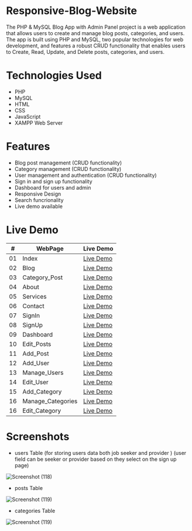 # Responsive-Blog-Website

The PHP & MySQL Blog App with Admin Panel project is a web application that allows users to create and manage blog posts, categories, and users. The app is built using PHP and MySQL, two popular technologies for web development, and features a robust CRUD functionality that enables users to Create, Read, Update, and Delete posts, categories, and users.


# Technologies Used
 - PHP
 - MySQL
 - HTML
 - CSS
 - JavaScript
 - XAMPP Web Server

# Features
- Blog post management (CRUD functionality)
- Category management (CRUD functionality)
- User management and authentication (CRUD functionality)
- Sign in and sign up functionality
- Dashboard for users and admin
- Responsive Design
- Search funcrionality
- Live demo available

 # Live Demo
 
|  #  | WebPage                                                                                                                     | Live Demo                                                                         |
| :-: | --------------------------------------------------------------------------------------------------------------------------- | --------------------------------------------------------------------------------- |
| 01  | Index                             | [Live Demo](https://underemployed.lovestoblog.com/index.html)               |
| 02  | Blog                             | [Live Demo](https://underemployed.lovestoblog.com/blog.html)               |
| 03  | Category_Post                             | [Live Demo](https://underemployed.lovestoblog.com/category-posts.html)               |
| 04  | About                             | [Live Demo](https://underemployed.lovestoblog.com/about.html)               |
| 05  | Services                             | [Live Demo](https://underemployed.lovestoblog.com/services.html)               |
| 06  | Contact                             | [Live Demo](https://underemployed.lovestoblog.com/contact.html)               |
| 07  | SignIn                             | [Live Demo](https://underemployed.lovestoblog.com/signin.html)               |
| 08  | SignUp                             | [Live Demo](https://underemployed.lovestoblog.com/signup.html)               |
| 09  | Dashboard                             | [Live Demo](https://underemployed.github.io/blog_website_template/dashboard.html)               |
| 10  | Edit_Posts                             | [Live Demo](https://underemployed.github.io/blog_website_template/edit-post.html)               |
| 11  | Add_Post                             | [Live Demo](https://underemployed.github.io/blog_website_template/add-post.html)               |
| 12  | Add_User                             | [Live Demo](https://underemployed.github.io/blog_website_template/add-user.html)               |
| 13  | Manage_Users                             | [Live Demo](https://underemployed.github.io/blog_website_template/manage-users.html)               |
| 14  | Edit_User                             | [Live Demo](https://underemployed.github.io/blog_website_template/edit-user.html)               |
| 15  | Add_Category                             | [Live Demo](https://underemployed.github.io/blog_website_template/add-category.html)               |
| 16  | Manage_Categories                             | [Live Demo](https://underemployed.github.io/blog_website_template/manage-categories.html)               |
| 16  | Edit_Category                             | [Live Demo](https://underemployed.github.io/blog_website_template/edit-category.html)               |


 # Screenshots
 

- users Table (for storing users data both job seeker and provider ) (user field can be seeker or provider based on they select on the sign up page)

![Screenshot (118)](https://github.com/Underemployed/PHP-MySQL-Blog-Website-with-Admin-Panel-Backend/blob/main/user.png?raw=true)

- posts Table

![Screenshot (119)](https://github.com/Underemployed/PHP-MySQL-Blog-Website-with-Admin-Panel-Backend/blob/main/post.png?raw=true)

- categories Table

![Screenshot (119)](https://github.com/Underemployed/PHP-MySQL-Blog-Website-with-Admin-Panel-Backend/blob/main/categ.png?raw=true)


